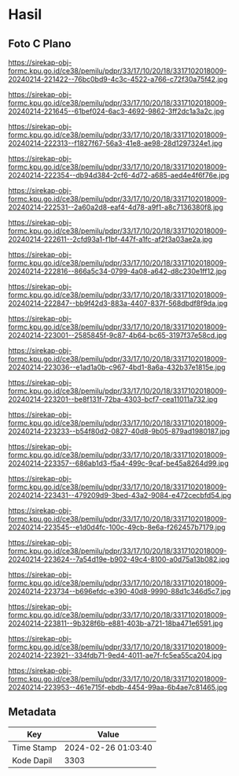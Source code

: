 # Hasil

## Foto C Plano

https://sirekap-obj-formc.kpu.go.id/ce38/pemilu/pdpr/33/17/10/20/18/3317102018009-20240214-221422--76bc0bd9-4c3c-4522-a766-c72f30a75f42.jpg

https://sirekap-obj-formc.kpu.go.id/ce38/pemilu/pdpr/33/17/10/20/18/3317102018009-20240214-221645--61bef024-6ac3-4692-9862-3ff2dc1a3a2c.jpg

https://sirekap-obj-formc.kpu.go.id/ce38/pemilu/pdpr/33/17/10/20/18/3317102018009-20240214-222313--f1827f67-56a3-41e8-ae98-28d1297324e1.jpg

https://sirekap-obj-formc.kpu.go.id/ce38/pemilu/pdpr/33/17/10/20/18/3317102018009-20240214-222354--db94d384-2cf6-4d72-a685-aed4e4f6f76e.jpg

https://sirekap-obj-formc.kpu.go.id/ce38/pemilu/pdpr/33/17/10/20/18/3317102018009-20240214-222531--2a60a2d8-eaf4-4d78-a9f1-a8c7136380f8.jpg

https://sirekap-obj-formc.kpu.go.id/ce38/pemilu/pdpr/33/17/10/20/18/3317102018009-20240214-222611--2cfd93a1-f1bf-447f-a1fc-af2f3a03ae2a.jpg

https://sirekap-obj-formc.kpu.go.id/ce38/pemilu/pdpr/33/17/10/20/18/3317102018009-20240214-222816--866a5c34-0799-4a08-a642-d8c230e1ff12.jpg

https://sirekap-obj-formc.kpu.go.id/ce38/pemilu/pdpr/33/17/10/20/18/3317102018009-20240214-222847--bb9f42d3-883a-4407-837f-568dbdf8f9da.jpg

https://sirekap-obj-formc.kpu.go.id/ce38/pemilu/pdpr/33/17/10/20/18/3317102018009-20240214-223001--2585845f-9c87-4b64-bc65-3197f37e58cd.jpg

https://sirekap-obj-formc.kpu.go.id/ce38/pemilu/pdpr/33/17/10/20/18/3317102018009-20240214-223036--e1ad1a0b-c967-4bd1-8a6a-432b37e1815e.jpg

https://sirekap-obj-formc.kpu.go.id/ce38/pemilu/pdpr/33/17/10/20/18/3317102018009-20240214-223201--be8f131f-72ba-4303-bcf7-cea11011a732.jpg

https://sirekap-obj-formc.kpu.go.id/ce38/pemilu/pdpr/33/17/10/20/18/3317102018009-20240214-223233--b54f80d2-0827-40d8-9b05-879ad1980187.jpg

https://sirekap-obj-formc.kpu.go.id/ce38/pemilu/pdpr/33/17/10/20/18/3317102018009-20240214-223357--686ab1d3-f5a4-499c-9caf-be45a8264d99.jpg

https://sirekap-obj-formc.kpu.go.id/ce38/pemilu/pdpr/33/17/10/20/18/3317102018009-20240214-223431--479209d9-3bed-43a2-9084-e472cecbfd54.jpg

https://sirekap-obj-formc.kpu.go.id/ce38/pemilu/pdpr/33/17/10/20/18/3317102018009-20240214-223545--e1d0d4fc-100c-49cb-8e6a-f262457b7179.jpg

https://sirekap-obj-formc.kpu.go.id/ce38/pemilu/pdpr/33/17/10/20/18/3317102018009-20240214-223624--7a54d19e-b902-49c4-8100-a0d75a13b082.jpg

https://sirekap-obj-formc.kpu.go.id/ce38/pemilu/pdpr/33/17/10/20/18/3317102018009-20240214-223734--b696efdc-e390-40d8-9990-88d1c346d5c7.jpg

https://sirekap-obj-formc.kpu.go.id/ce38/pemilu/pdpr/33/17/10/20/18/3317102018009-20240214-223811--9b328f6b-e881-403b-a721-18ba471e6591.jpg

https://sirekap-obj-formc.kpu.go.id/ce38/pemilu/pdpr/33/17/10/20/18/3317102018009-20240214-223921--334fdb71-9ed4-4011-ae7f-fc5ea55ca204.jpg

https://sirekap-obj-formc.kpu.go.id/ce38/pemilu/pdpr/33/17/10/20/18/3317102018009-20240214-223953--461e715f-ebdb-4454-99aa-6b4ae7c81465.jpg


## Metadata

| Key        | Value               |
| ---------- | ------------------- |
| Time Stamp | 2024-02-26 01:03:40 |
| Kode Dapil | 3303                |



